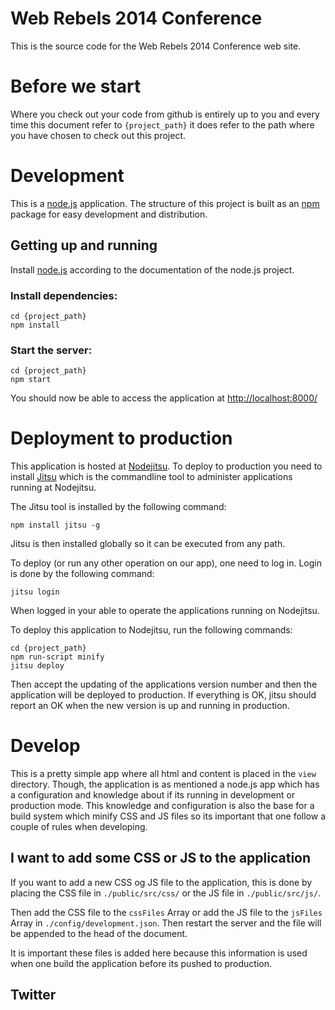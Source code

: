# Web Rebels 2014 Conference

This is the source code for the Web Rebels 2014 Conference web site.



# Before we start

Where you check out your code from github is entirely up to you and every time 
this document refer to ```{project_path}``` it does refer to the path where you 
have chosen to check out this project.



# Development

This is a [node.js](http://nodejs.org/) application. The structure of this 
project is built as an [npm](https://npmjs.org/) package for easy development 
and distribution.


## Getting up and running

Install [node.js](http://nodejs.org/) according to the documentation of the 
node.js project.

### Install dependencies:

    cd {project_path}
    npm install

### Start the server:

    cd {project_path}
    npm start

You should now be able to access the application at 
[http://localhost:8000/](http://localhost:8000/)



# Deployment to production

This application is hosted at [Nodejitsu](https://www.nodejitsu.com/). To deploy 
to production you need to install [Jitsu](https://github.com/nodejitsu/jitsu) 
which is the commandline tool to administer applications running at Nodejitsu. 

The Jitsu tool is installed by the following command:

    npm install jitsu -g

Jitsu is then installed globally so it can be executed from any path. 

To deploy (or run any other operation on our app), one need to log in. Login is 
done by the following command:

    jitsu login

When logged in your able to operate the applications running on Nodejitsu.

To deploy this application to Nodejitsu, run the following commands:

    cd {project_path}
    npm run-script minify
    jitsu deploy

Then accept the updating of the applications version number and then the 
application will be deployed to production. If everything is OK, jitsu should 
report an OK when the new version is up and running in production.



# Develop

This is a pretty simple app where all html and content is placed in the ```view```
directory. Though, the application is as mentioned a node.js app which has a
configuration and knowledge about if its running in development or production
mode. This knowledge and configuration is also the base for a build system
which minify CSS and JS files so its important that one follow a couple of
rules when developing.


## I want to add some CSS or JS to the application

If you want to add a new CSS og JS file to the application, this is done
by placing the CSS file in ```./public/src/css/``` or the JS file in
```./public/src/js/```.

Then add the CSS file to the ```cssFiles``` Array or add the JS file to the 
```jsFiles``` Array in ```./config/development.json```. Then restart the server
and the file will be appended to the head of the document.

It is important these files is added here because this information is used
when one build the application before its pushed to production.

## Twitter